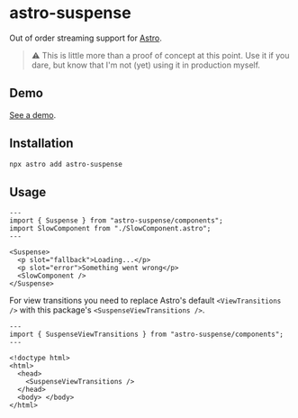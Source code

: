 # astro-suspense

Out of order streaming support for [Astro](https://astro.build).

> :warning: This is little more than a proof of concept at this point. Use it if you dare, but know that I'm not (yet) using it in production myself.

## Demo

[See a demo](https://astro-suspense.cwh.gg/).

## Installation

```bash
npx astro add astro-suspense
```

## Usage

```astro
---
import { Suspense } from "astro-suspense/components";
import SlowComponent from "./SlowComponent.astro";
---

<Suspense>
  <p slot="fallback">Loading...</p>
  <p slot="error">Something went wrong</p>
  <SlowComponent />
</Suspense>
```

For view transitions you need to replace Astro's default `<ViewTransitions />` with this package's `<SuspenseViewTransitions />`.

```astro
---
import { SuspenseViewTransitions } from "astro-suspense/components";
---

<!doctype html>
<html>
  <head>
    <SuspenseViewTransitions />
  </head>
  <body> </body>
</html>
```
